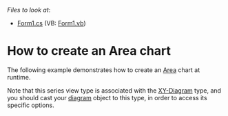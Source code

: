 <!-- default file list -->
*Files to look at*:

* [Form1.cs](./CS/Series_AreaChart/Form1.cs) (VB: [Form1.vb](./VB/Series_AreaChart/Form1.vb))
<!-- default file list end -->
# How to create an Area chart

The following example demonstrates how to create an [Area](https://docs.devexpress.com/WindowsForms/2979/controls-and-libraries/chart-control/series-views/2d-series-views/area-series-views/area-chart?p=netframework) chart at runtime.

Note that this series view type is associated with the [XY-Diagram](https://docs.devexpress.com/WindowsForms/5908/controls-and-libraries/chart-control/diagram/xy-diagram?p=netframework) type, and you should cast your [diagram](https://docs.devexpress.com/WindowsForms/DevExpress.XtraCharts.ChartControl.Diagram?p=netframework) object to this type, in order to access its specific options.
